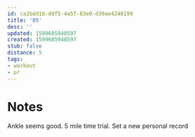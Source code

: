 ```yaml
---
id: ca2bdd16-ddf5-4a5f-83e0-d39ae4248199
title: '05'
desc: ''
updated: 1599605948597
created: 1599605948597
stub: false
distance: 5
tags:
- workout
- pr
---
```


# Notes
Ankle seems good. 5 mile time trial. Set a new personal record